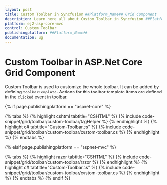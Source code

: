 ```yaml
---
layout: post
title: Custom Toolbar in Syncfusion ##Platform_Name## Grid Component
description: Learn here all about Custom Toolbar in Syncfusion ##Platform_Name## Grid component of Syncfusion Essential JS 2 and more.
platform: ej2-asp-core-mvc
control: Custom Toolbar
publishingplatform: ##Platform_Name##
documentation: ug
---
```


# Custom Toolbar in ASP.Net Core Grid Component

Custom Toolbar is used to customize the whole toolbar. It can be added by defining `toolbarTemplate`. Actions for this toolbar template items are defined in the `clicked` event in toolbar.

{% if page.publishingplatform == "aspnet-core" %}

{% tabs %}
{% highlight cshtml tabtitle="CSHTML" %}
{% include code-snippet/grid/toolbar/custom-toolbar/tagHelper %}
{% endhighlight %}
{% highlight c# tabtitle="Custom-Toolbar.cs" %}
{% include code-snippet/grid/toolbar/custom-toolbar/custom-toolbar.cs %}
{% endhighlight %}
{% endtabs %}

{% elsif page.publishingplatform == "aspnet-mvc" %}

{% tabs %}
{% highlight razor tabtitle="CSHTML" %}
{% include code-snippet/grid/toolbar/custom-toolbar/razor %}
{% endhighlight %}
{% highlight c# tabtitle="Custom-Toolbar.cs" %}
{% include code-snippet/grid/toolbar/custom-toolbar/custom-toolbar.cs %}
{% endhighlight %}
{% endtabs %}
{% endif %}
